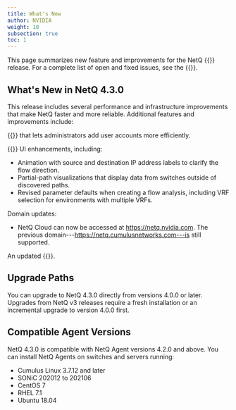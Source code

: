 ```yaml
---
title: What's New
author: NVIDIA
weight: 10
subsection: true
toc: 1
---
```


This page summarizes new feature and improvements for the NetQ {{<version>}} release. For a complete list of open and fixed issues, see the {{<link title="NVIDIA NetQ 4.3 Release Notes" text="release notes">}}.

<!-- vale off -->
## What's New in NetQ 4.3.0
<!-- vale on -->

This release includes several performance and infrastructure improvements that make NetQ faster and more reliable. Additional features and improvements include: 

{{<link title="SSO Authentication" text="SSO configuration">}} that lets administrators add user accounts more efficiently.

{{<link title="Flow Analysis" text="Flow analysis">}} UI enhancements, including:

- Animation with source and destination IP address labels to clarify the flow direction.
- Partial-path visualizations that display data from switches outside of discovered paths.
- Revised parameter defaults when creating a flow analysis, including VRF selection for environments with multiple VRFs.

Domain updates:
- NetQ Cloud can now be accessed at https://netq.nvidia.com. The previous domain---https://netq.cumulusnetworks.com---is still supported. 

An updated {{<exlink url="https://docs.nvidia.com/networking-ethernet-software/knowledge-base/Support/Licensing/NetQ-Cookie-Policy/" text="cookie policy">}}.

## Upgrade Paths

You can upgrade to NetQ 4.3.0 directly from versions 4.0.0 or later. Upgrades from NetQ v3 releases require a fresh installation or an incremental upgrade to version 4.0.0 first.
## Compatible Agent Versions

NetQ 4.3.0 is compatible with NetQ Agent versions 4.2.0 and above. You can install NetQ Agents on switches and servers running:

- Cumulus Linux 3.7.12 and later
- SONiC 202012 to 202106
- CentOS 7
- RHEL 7.1
- Ubuntu 18.04


